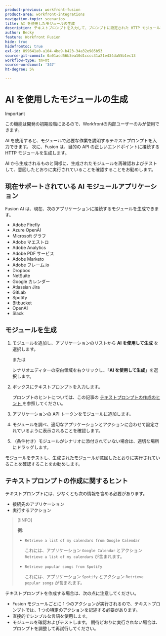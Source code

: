 ```yaml
---
product-previous: workfront-fusion
product-area: workfront-integrations
navigation-topic: scenarios
title: AI を使用したモジュールの生成
description: テキストプロンプトを入力して、プロンプトに設定された HTTP モジュールを作成できます。
author: Becky
feature: Workfront Fusion
hide: true
hidefromtoc: true
exl-id: 899641a0-a104-4be9-b423-34a32e985b53
source-git-commit: 0a01acd56b3ea10d1cccc31a21e434da55b1ec13
workflow-type: tm+mt
source-wordcount: '347'
ht-degree: 5%

---
```


# AI を使用したモジュールの生成

<!--DO NOT DELETE - linked through CSH-->

>[!IMPORTANT]
>
>この機能は開発の初期段階にあるので、Workfrontの内部ユーザーのみが使用できます。

AI を使用すると、モジュールで必要な作業を説明するテキストプロンプトを入力できます。 次に、Fusion は、目的の API の正しいエンドポイントに接続する HTTP モジュールを生成します。

AI から生成されるものと同様に、生成されたモジュールを再確認およびテストして、意図したとおりに実行されていることを確認することをお勧めします。

## 現在サポートされている AI モジュールアプリケーション

Fusion AI は、現在、次のアプリケーションに接続するモジュールを生成できます。

* Adobe Firefly
* Azure OpenAI
* Microsoft グラフ
* Adobe マエストロ
* Adobe Analytics
* Adobe PDF サービス
* Adobe Marketo
* Adobe フレーム.io
* Dropbox
* NetSuite
* Google カレンダー
* Atlassian Jira
* GitLab
* Spotify
* Bitbucket
* OpenAI
* Slack

## モジュールを生成

1. モジュールを追加し、アプリケーションのリストから **AI を使用して生成** を選択します。

   または

   シナリオエディターの空白領域を右クリックし、「**AI を使用して生成**」を選択します。
1. ボックスにテキストプロンプトを入力します。

   プロンプトのヒントについては、この記事の [ テキストプロンプトの作成のヒント ](#tips-for-creating-text-prompts) を参照してください。
1. アプリケーションの API トークンをモジュールに追加します。
1. モジュールを調べ、適切なアプリケーションとアクションに合わせて設定されているように表示されることを確認します。
1. （条件付き）モジュールがシナリオに添付されていない場合は、適切な場所にドラッグします。

モジュールをテストし、生成されたモジュールが意図したとおりに実行されていることを確認することをお勧めします。

## テキストプロンプトの作成に関するヒント

テキストプロンプトには、少なくとも次の情報を含める必要があります。

* 接続先のアプリケーション
* 実行するアクション

>[!INFO]
>
>**例**:
>
>* `Retrieve a list of my calendars from Google Calendar`
>
>   これには、アプリケーション `Google Calendar` とアクション `Retrieve a list of my calendars` が含まれます。
>
>* `Retrieve popular songs from Spotify`
>
>   これには、アプリケーション `Spotify` とアクション `Retrieve popular songs` が含まれます。

テキストプロンプトを作成する場合は、次の点に注意してください。

* Fusion モジュールごとに 1 つのアクションが実行されるので、テキストプロンプトでは、1 つの特定のアクションを記述する必要があります。
* 直接的でシンプルな言語を使用します。
* モジュールを確認およびテストします。 期待どおりに実行されない場合は、プロンプトを調整して再試行してください。
